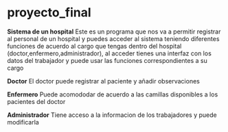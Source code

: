 # proyecto_final
**Sistema de un hospital**
Este es un programa que nos va a permitir registrar al personal de un hospital y puedes acceder al sistema teniendo diferentes funciones de acuerdo al cargo que tengas dentro del hospital (doctor,enfermero,administrador), al acceder tienes una interfaz con los datos del trabajador y puede usar las funciones correspondientes a su cargo

**Doctor**
El doctor puede registrar al paciente y añadir observaciones 

**Enfermero**
Puede acomododar de acuerdo a las camillas disponibles a los pacientes del doctor

**Administrador**
Tiene acceso a la informacion de los trabajadores y puede modificarla

